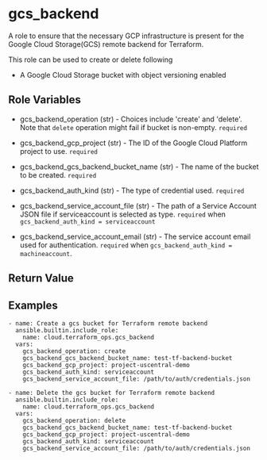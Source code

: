 # gcs_backend

A role to ensure that the necessary GCP infrastructure is present for the Google Cloud Storage(GCS) remote backend for Terraform.

This role can be used to create or delete following
- A Google Cloud Storage bucket with object versioning enabled

## Role Variables

- gcs_backend_operation (str) - Choices include 'create' and 'delete'. Note that `delete` operation might fail if bucket is non-empty. `required`

- gcs_backend_gcp_project (str) - The ID of the Google Cloud Platform project to use. `required`

- gcs_backend_gcs_backend_bucket_name (str) - The name of the bucket to be created. `required`

- gcs_backend_auth_kind (str) - The type of credential used. `required`

- gcs_backend_service_account_file (str) - The path of a Service Account JSON file if serviceaccount is selected as type. `required` when `gcs_backend_auth_kind = serviceaccount`

- gcs_backend_service_account_email (str) - The service account email used for authentication. `required` when `gcs_backend_auth_kind = machineaccount`.


Return Value
------------

## Examples
```
- name: Create a gcs bucket for Terraform remote backend
  ansible.builtin.include_role:
    name: cloud.terraform_ops.gcs_backend
  vars:
    gcs_backend_operation: create
    gcs_backend_gcs_backend_bucket_name: test-tf-backend-bucket
    gcs_backend_gcp_project: project-uscentral-demo
    gcs_backend_auth_kind: serviceaccount
    gcs_backend_service_account_file: /path/to/auth/credentials.json

- name: Delete the gcs bucket for Terraform remote backend
  ansible.builtin.include_role:
    name: cloud.terraform_ops.gcs_backend
  vars:
    gcs_backend_operation: delete
    gcs_backend_gcs_backend_bucket_name: test-tf-backend-bucket
    gcs_backend_gcp_project: project-uscentral-demo
    gcs_backend_auth_kind: serviceaccount
    gcs_backend_service_account_file: /path/to/auth/credentials.json
```